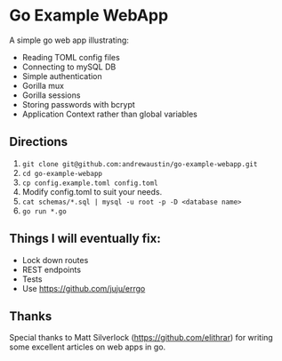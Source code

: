 # Go Example WebApp

A simple go web app illustrating:

* Reading TOML config files
* Connecting to mySQL DB
* Simple authentication
* Gorilla mux
* Gorilla sessions
* Storing passwords with bcrypt
* Application Context rather than global variables

## Directions

1. ```git clone git@github.com:andrewaustin/go-example-webapp.git```
2. ```cd go-example-webapp```
3. ```cp config.example.toml config.toml```
4. Modify config.toml to suit your needs.
5. ```cat schemas/*.sql | mysql -u root -p -D <database name>```
6. ```go run *.go``` 

## Things I will eventually fix:

* Lock down routes
* REST endpoints
* Tests
* Use https://github.com/juju/errgo

## Thanks
Special thanks to Matt Silverlock (https://github.com/elithrar) for writing some excellent articles on web apps in go.
